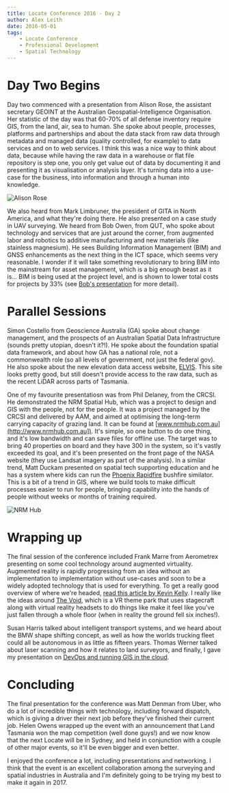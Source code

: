 ```yaml
---
title: Locate Conference 2016 - Day 2
author: Alex Leith
date: 2016-05-01
tags: 
	- Locate Conference
	- Professional Development
	- Spatial Technology
---
```


# Day Two Begins

Day two commenced with a presentation from Alison Rose, the assistant secretary GEOINT at the Australian Geospatial-Intelligence Organisation. Her statistic of the day was that 60-70% of all defense inventory require GIS, from the land, air, sea to human. She spoke about people, processes, platforms and partnerships and about the data stack from raw data through metadata and managed data (quality controlled, for example) to data services and on to web services. I think this was a nice way to think about data, because while having the raw data in a warehouse or flat file repository is step one, you only get value out of data by documenting it and presenting it as visualisation or analysis layer. It's turning data into a use-case for the business, into information and through a human into knowledge.

![Alison Rose][arose]

We also heard from Mark Limbruner, the president of GITA in North America, and what they're doing there. He also presented on a case study in UAV surveying. We heard from Bob Owen, from QUT, who spoke about technology and services that are just around the corner, from augmented labor and robotics to additive manufacturing and new materials (like stainless magnesium). He sees Building Information Management (BIM) and GNSS enhancements as the next thing in the ICT space, which seems very reasonable. I wonder if it will take something revolutionary to bring BIM into the mainstream for asset management, which is a big enough beast as it is... BIM is being used at the project level, and is shown to lower total costs for projects by 33% (see [Bob's presentation](http://locateconference.com/wp-content/uploads/2016/04/Bob-Owen-Digital-Built-Environment-Disruptive-Technologies.pdf) for more detail).

# Parallel Sessions

Simon Costello from Geoscience Australia (GA) spoke about change management, and the prospects of an Australian Spatial Data Infrastructure (sounds pretty utopian, doesn't it?!). He spoke about the foundation spatial data framework, and about how GA has a national role, not a commonwealth role (so all levels of government, not just the federal gov). He also spoke about the new elevation data access website, [ELVIS](http://www.ga.gov.au/elvis/). This site looks pretty good, but still doesn't provide access to the raw data, such as the recent LiDAR across parts of  Tasmania.

One of my favourite presentatiosn was from Phil Delaney, from the CRCSI. He demonstrated the NRM Spatial Hub, which was a project to design and GIS with the people, not for the people. It was a project managed by the CRCSI and delivered by AAM, and aimed at optimising the long-term carrying capacity of grazing land. It can be found at [www.nrmhub.com.au](http://www.nrmhub.com.au]). It's simple, so one button to do one thing, and it's low bandwidth and can save files for offline use. The target was to bring 40 properties on board and they have 300 in the system, so it's vastly exceeded its goal, and it's been presented on the front page of the NASA website (they use Landsat imagery as part of the analysis). In a similar trend, Matt Duckam presented on spatial tech supporting education and he has a system where kids can run the [Phoenix Rapidfire](http://www.bushfirecrc.com/sites/default/files/managed/resource/2011_poster_kevin_tolhurst_derek_chong_tom_duff.pdf) bushfire similator. This is a bit of a trend in GIS, where we build tools to make difficult processes easier to run for people, bringing capability into the hands of people without weeks or months of training required.

![NRM Hub][nrmhub]

# Wrapping up

The final session of the conference included Frank Marre from Aerometrex presenting on some cool technology around augmented virtuality. Augmented reality is rapidly progressing from an idea without an implementation to implementation without use-cases and soon to be a widely adopted technology that is used for everything. To get a really good overview of where we're headed, [read this article by Kevin Kelly](http://www.wired.com/2016/04/magic-leap-vr/). I really like the ideas around [The Void](https://thevoid.com/#home), which is a VR theme park that uses stagecraft along with virtual reality headsets to do things like make it feel like you've just fallen through a whole floor (when in reality the ground fell six inches!).

Susan Harris talked about intelligent transport systems, and we heard about the BMW shape shifting concept, as well as how the worlds trucking fleet could all be autonomous in as little as fifteen years. Thomas Werner talked about laser scanning and how it relates to land surveyors, and finally, I gave my presentation on [DevOps and running GIS in the cloud](http://locateconference.com/stream-speakers/alex-leith/).

# Concluding

The final presentation for the conference was Matt Denman from Uber, who do a lot of incredible things with technology, including forward dispatch, which is giving a driver their next job before they've finished their current job. Helen Owens wrapped up the event with an announcement that Land Tasmania won the map competition (well done guys!) and we now know that the next Locate will be in Sydney, and held in conjunction with a couple of other major events, so it'll be even bigger and even better.

I enjoyed the conference a lot, including presentations and networking. I think that the event is an excellent collaboration among the surveying and spatial industries in Australia and I'm definitely going to be trying my best to make it again in 2017.


[arose]: /images/locate16_alison_rose.jpg "Alison Rose: a pyramid of data"
[nrmhub]: /images/locate16_nrmhub.jpg "NRM Hub - user interface"


